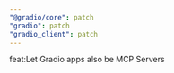 ```yaml
---
"@gradio/core": patch
"gradio": patch
"gradio_client": patch
---
```


feat:Let Gradio apps also be MCP Servers
